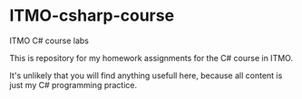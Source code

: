 # ITMO-csharp-course
ITMO C# course labs

This is repository for my homework assignments for the C# course in ITMO.

It's unlikely that you will find anything usefull here, because all content is just my C# programming practice.
